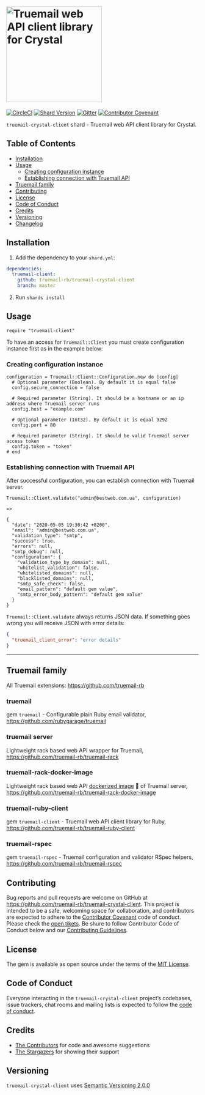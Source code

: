 # <img src='https://repository-images.githubusercontent.com/257071695/2dd71b80-8f02-11ea-8730-5b7a886390e2' height='250' alt='Truemail web API client library for Crystal' />

[![CircleCI](https://circleci.com/gh/truemail-rb/truemail-crystal-client/tree/develop.svg?style=svg)](https://circleci.com/gh/truemail-rb/truemail-crystal-client/tree/develop) [![Shard Version](https://img.shields.io/github/v/release/truemail-rb/truemail-crystal-client)](https://github.com/truemail-rb/truemail-crystal-client/releases) [![Gitter](https://badges.gitter.im/truemail-rb/community.svg)](https://gitter.im/truemail-rb/community?utm_source=badge&utm_medium=badge&utm_campaign=pr-badge) [![Contributor Covenant](https://img.shields.io/badge/Contributor%20Covenant-v1.4%20adopted-ff69b4.svg)](CODE_OF_CONDUCT.md)

`truemail-crystal-client` shard - Truemail web API client library for Crystal.

## Table of Contents

- [Installation](#installation)
- [Usage](#usage)
  - [Creating configuration instance](#creating-configuration-instance)
  - [Establishing connection with Truemail API](#establishing-connection-with-truemail-api)
- [Truemail family](#truemail-family)
- [Contributing](#contributing)
- [License](#license)
- [Code of Conduct](#code-of-conduct)
- [Credits](#credits)
- [Versioning](#versioning)
- [Changelog](CHANGELOG.md)

## Installation

1. Add the dependency to your `shard.yml`:

```yaml
dependencies:
  truemail-client:
    github: truemail-rb/truemail-crystal-client
    branch: master
```

2. Run `shards install`

## Usage

```crystal
require "truemail-client"
```

To have an access for `Truemail::Client` you must create configuration instance first as in the example below:

### Creating configuration instance

```crystal
configuration = Truemail::Client::Configuration.new do |config|
  # Optional parameter (Boolean). By default it is equal false
  config.secure_connection = false

  # Required parameter (String). It should be a hostname or an ip address where Truemail server runs
  config.host = "example.com"

  # Optional parameter (Int32). By default it is equal 9292
  config.port = 80

  # Required parameter (String). It should be valid Truemail server access token
  config.token = "token"
# end
```

### Establishing connection with Truemail API

After successful configuration, you can establish connection with Truemail server.

```crystal
Truemail::Client.validate("admin@bestweb.com.ua", configuration)

=>

{
  "date": "2020-05-05 19:30:42 +0200",
  "email": "admin@bestweb.com.ua",
  "validation_type": "smtp",
  "success": true,
  "errors": null,
  "smtp_debug": null,
  "configuration": {
    "validation_type_by_domain": null,
    "whitelist_validation": false,
    "whitelisted_domains": null,
    "blacklisted_domains": null,
    "smtp_safe_check": false,
    "email_pattern": "default gem value",
    "smtp_error_body_pattern": "default gem value"
  }
}
```

`Truemail::Client.validate` always returns JSON data. If something goes wrong you will receive JSON with error details:

```json
{
  "truemail_client_error": "error details"
}
```

---

## Truemail family

All Truemail extensions: https://github.com/truemail-rb

### truemail

gem `truemail` - Configurable plain Ruby email validator, https://github.com/rubygarage/truemail

### truemail server

Lightweight rack based web API wrapper for Truemail, https://github.com/truemail-rb/truemail-rack

### truemail-rack-docker-image

Lightweight rack based web API [dockerized image](https://hub.docker.com/r/truemail/truemail-rack) :whale: of Truemail server, https://github.com/truemail-rb/truemail-rack-docker-image

### truemail-ruby-client

gem `truemail-client` - Truemail web API client library for Ruby, https://github.com/truemail-rb/truemail-ruby-client

### truemail-rspec

gem `truemail-rspec` - Truemail configuration and validator RSpec helpers, https://github.com/truemail-rb/truemail-rspec

## Contributing

Bug reports and pull requests are welcome on GitHub at https://github.com/truemail-rb/truemail-crystal-client. This project is intended to be a safe, welcoming space for collaboration, and contributors are expected to adhere to the [Contributor Covenant](http://contributor-covenant.org) code of conduct. Please check the [open tikets](https://github.com/truemail-rb/truemail-crystal-client/issues). Be shure to follow Contributor Code of Conduct below and our [Contributing Guidelines](CONTRIBUTING.md).

## License

The gem is available as open source under the terms of the [MIT License](https://opensource.org/licenses/MIT).

## Code of Conduct

Everyone interacting in the `truemail-crystal-client` project’s codebases, issue trackers, chat rooms and mailing lists is expected to follow the [code of conduct](CODE_OF_CONDUCT.md).

## Credits

- [The Contributors](https://github.com/truemail-rb/truemail-crystal-client/graphs/contributors) for code and awesome suggestions
- [The Stargazers](https://github.com/truemail-rb/truemail-crystal-client/stargazers) for showing their support

## Versioning

`truemail-crystal-client` uses [Semantic Versioning 2.0.0](https://semver.org)
